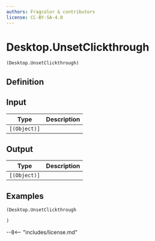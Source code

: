 ```yaml
---
authors: Fragcolor & contributors
license: CC-BY-SA-4.0
---
```



# Desktop.UnsetClickthrough

```clojure
(Desktop.UnsetClickthrough)
```


## Definition




## Input

| Type | Description |
|------|-------------|
| `[(Object)]` |  |


## Output

| Type | Description |
|------|-------------|
| `[(Object)]` |  |


## Examples

```clojure
(Desktop.UnsetClickthrough

)
```


--8<-- "includes/license.md"
